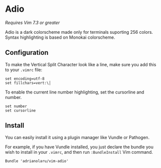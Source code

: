 # Adio

*Requires Vim 7.3 or greater*

Adio is a dark colorscheme made only for terminals suporting 256 colors. Syntax highlighting is based on Monokai colorscheme.

## Configuration

To make the Vertical Split Character look like a line, make sure you add this to your `.vimrc` file:

    set encoding=utf-8
    set fillchars=vert:\│


To enable the current line number highlighting, set the cursorline and number.

    set number
    set cursorline

## Install

You can easily install it using a plugin manager like Vundle or Pathogen.

For example, if you have Vundle installed, you just declare the bundle you wish
to install in your `.vimrc`, and then run `:BundleInstall` Vim command.

    Bundle 'adrianolaru/vim-adio'
